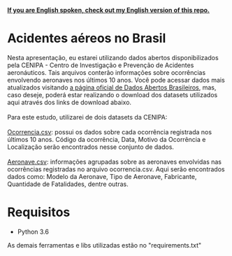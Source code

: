 <a href='https://github.com/paulozip/aeronautic-occurrences'><b>If you are English spoken, check out my English version of this repo.</b></a>

# Acidentes aéreos no Brasil
Nesta apresentação, eu estarei utilizando dados abertos disponibilizados pela CENIPA - Centro de Investigação e Prevenção de Acidentes aeronáuticos. Tais arquivos conterão informações sobre ocorrências envolvendo aeronaves nos últimos 10 anos. Você pode acessar dados mais atualizados visitando <a href='http://dados.gov.br/dataset/ocorrencias-aeronauticas-da-aviacao-civil-brasileira'>a página oficial de Dados Abertos Brasileiros</a>, mas, caso deseje, poderá estar realizando o download dos datasets utilizados aqui através dos links de download abaixo.
<br>
<br>
Para este estudo, utilizarei de dois datasets da CENIPA:
<br>
<br>
<a href='./dataset/ocorrencia.csv'>Ocorrencia.csv</a>: possui os dados sobre cada ocorrência registrada nos últimos 10 anos. Código da ocorrência, Data, Motivo da Ocorrência e Localização serão encontrados nesse conjunto de dados.
<br>
<br>
<a href='./dataset/aeronave.csv'>Aeronave.csv</a>: informações agrupadas sobre as aeronaves envolvidas nas ocorrências registradas no arquivo ocorrencia.csv. Aqui serão encontrados dados como: Modelo da Aeronave, Tipo de Aeronave, Fabricante, Quantidade de Fatalidades, dentre outras.


# Requisitos

* Python 3.6

As demais ferramentas e libs utilizadas estão no "requirements.txt"
